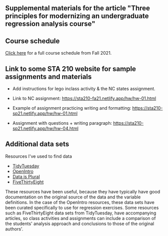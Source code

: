 ## Supplemental materials for the article "Three principles for modernizing an undergraduate regression analysis course"

## Course schedule

[Click here](https://sta210-fa21.netlify.app/schedule/) for a full course schedule from Fall 2021.

## Link to some STA 210 website for sample assignments and materials

-   Add instructions for lego inclass activity & the NC states assignment.

-   Link to NC assignment: <https://sta210-fa21.netlify.app/hw/hw-01.html>

-   Example of assignment practicing writing and formatting: <https://sta210-sp21.netlify.app/hw/hw-01.html>

-   Assignment with questions + writing paragraph: <https://sta210-sp21.netlify.app/hw/hw-04.html>

## Additional data sets

Resources I've used to find data

-   [TidyTuesday](https://github.com/rfordatascience/tidytuesday)
-   [OpenIntro](https://www.openintro.org/data/)
-   [Data is Plural](https://www.data-is-plural.com/)
-   [FiveThirtyEight](https://data.fivethirtyeight.com/)

These resources have been useful, because they have typically have good documentation on the original source of the data and the variable definitions. In the case of the OpenIntro resources, these data sets have been curated specifically to use for regression exercises. Some resources such as FiveThirtyEight data sets from TidyTuesday, have accompanying articles, so class activities and assignments can include a comparison of the students' analysis approach and conclusions to those of the original authors'.
